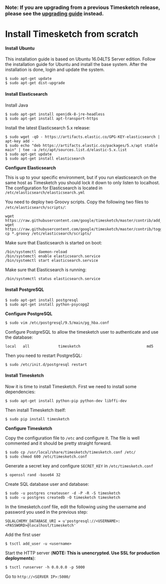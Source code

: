 ### Note: If you are upgrading from a previous Timesketch release, please see the [upgrading guide](Upgrading.md) instead.

# Install Timesketch from scratch

#### Install Ubuntu
This installation guide is based on Ubuntu 16.04LTS Server edition. Follow the installation guide for Ubuntu and install the base system.
After the installation is done, login and update the system.

    $ sudo apt-get update
    $ sudo apt-get dist-upgrade

#### Install Elasticsearch

Install Java

    $ sudo apt-get install openjdk-8-jre-headless
    $ sudo apt-get install apt-transport-https

Install the latest Elasticsearch 5.x release:

    $ sudo wget -qO - https://artifacts.elastic.co/GPG-KEY-elasticsearch | apt-key add -
    $ sudo echo "deb https://artifacts.elastic.co/packages/5.x/apt stable main" | tee -a /etc/apt/sources.list.d/elastic-5.x.list
    $ sudo apt-get update
    $ sudo apt-get install elasticsearch

**Configure Elasticsearch**

This is up to your specific environment, but if you run elasticsearch on the same host as Timesketch you should lock it down to only listen to localhost.
The configuration for Elasticsearch is located in `/etc/elasticsearch/elasticsearch.yml`

You need to deploy two Groovy scripts. Copy the following two files to `/etc/elasticsearch/scripts/`:

    wget https://raw.githubusercontent.com/google/timesketch/master/contrib/add_label.groovy
    wget https://raw.githubusercontent.com/google/timesketch/master/contrib/toggle_label.groovy
    cp *.groovy /etc/elasticsearch/scripts/

Make sure that Elasticsearch is started on boot:

    /bin/systemctl daemon-reload
    /bin/systemctl enable elasticsearch.service
    /bin/systemctl start elasticsearch.service
    
Make sure that Elasticsearch is running:

    /bin/systemctl status elasticsearch.service

#### Install PostgreSQL

    $ sudo apt-get install postgresql
    $ sudo apt-get install python-psycopg2

**Configure PostgreSQL**

    $ sudo vim /etc/postgresql/9.5/main/pg_hba.conf

Configure PostgreSQL to allow the timesketch user to authenticate and use the database:

    local   all             timesketch                              md5

Then you need to restart PostgreSQL:

    $ sudo /etc/init.d/postgresql restart

#### Install Timesketch

Now it is time to install Timesketch. First we need to install some dependencies:

    $ sudo apt-get install python-pip python-dev libffi-dev

Then install Timesketch itself:

    $ sudo pip install timesketch

**Configure Timesketch**

Copy the configuration file to `/etc` and configure it. The file is well commented and it should be pretty straight forward.

    $ sudo cp /usr/local/share/timesketch/timesketch.conf /etc/
    $ sudo chmod 600 /etc/timesketch.conf

Generate a secret key and configure `SECRET_KEY` in `/etc/timesketch.conf`

    $ openssl rand -base64 32

Create SQL database user and database:

    $ sudo -u postgres createuser -d -P -R -S timesketch
    $ sudo -u postgres createdb -O timesketch timesketch

In the timesketch.conf file, edit the following using the username and password you used in the previous step:

    SQLALCHEMY_DATABASE_URI = u'postgresql://<USERNAME>:<PASSWORD>@localhost/timesketch'

Add the first user

    $ tsctl add_user -u <username>

Start the HTTP server (**NOTE: This is unencrypted. Use SSL for production deployments**):

    $ tsctl runserver -h 0.0.0.0 -p 5000

Go to `http://<SERVER IP>:5000/`
